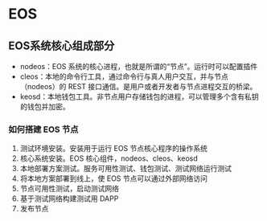 # EOS

## EOS系统核心组成部分

* nodeos：EOS 系统的核心进程，也就是所谓的“节点”。运行时可以配置插件
* cleos：本地的命令行工具，通过命令行与真人用户交互，并与节点（nodeos）的 REST 接口通信。是用户或者开发者与节点进程交互的桥梁。
* keosd：本地钱包工具。非节点用户存储钱包的进程，可以管理多个含有私钥的钱包并加密。

### 如何搭建 EOS 节点
1. 测试环境安装。安装用于运行 EOS 节点核心程序的操作系统
2. 核心系统安装。EOS 核心组件，nodeos、cleos、keosd
3. 本地部署方案测试。服务可用性测试、钱包测试、测试网络运行测试
4. 将本地方案部署到线上，使 EOS 节点可以通过外部网络访问
5. 节点可用性测试，启动测试网络
6. 基于测试网络构建测试用 DAPP
7. 发布节点
